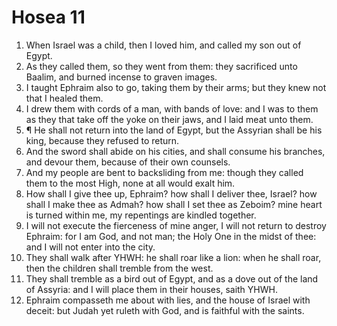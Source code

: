 ﻿# Hosea  11
1. When Israel was a child, then I loved him, and called my son out of Egypt. 
2. As they called them, so they went from them: they sacrificed unto Baalim, and burned incense to graven images. 
3. I taught Ephraim also to go, taking them by their arms; but they knew not that I healed them. 
4. I drew them with cords of a man, with bands of love: and I was to them as they that take off the yoke on their jaws, and I laid meat unto them. 
5. ¶ He shall not return into the land of Egypt, but the Assyrian shall be his king, because they refused to return. 
6. And the sword shall abide on his cities, and shall consume his branches, and devour them, because of their own counsels. 
7. And my people are bent to backsliding from me: though they called them to the most High, none at all would exalt him. 
8. How shall I give thee up, Ephraim? how shall I deliver thee, Israel? how shall I make thee as Admah? how shall I set thee as Zeboim? mine heart is turned within me, my repentings are kindled together. 
9. I will not execute the fierceness of mine anger, I will not return to destroy Ephraim: for I am God, and not man; the Holy One in the midst of thee: and I will not enter into the city. 
10. They shall walk after YHWH: he shall roar like a lion: when he shall roar, then the children shall tremble from the west. 
11. They shall tremble as a bird out of Egypt, and as a dove out of the land of Assyria: and I will place them in their houses, saith YHWH. 
12. Ephraim compasseth me about with lies, and the house of Israel with deceit: but Judah yet ruleth with God, and is faithful with the saints. 
